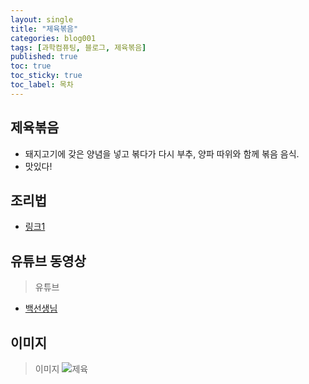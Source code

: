 ```yaml
---
layout: single
title: "제육볶음"
categories: blog001
tags: [과학컴퓨팅, 블로그, 제육볶음]
published: true
toc: true
toc_sticky: true
toc_label: 목차
---
```

<!-- description: "test01"
headline: "test01-headline"
comments: true
 -->



## 제육볶음

- 돼지고기에 갖은 양념을 넣고 볶다가 다시 부추, 양파 따위와 함께 볶음 음식.
- 맛있다!

## 조리법

- [링크1](https://www.10000recipe.com/recipe/6845428)


## 유튜브 동영상
> 유튜브
- [백선생님](https://youtu.be/j7s9VRsrm9o)
## 이미지 

> 이미지
![제육]({{site.url}}/1678708527251.jpg)


